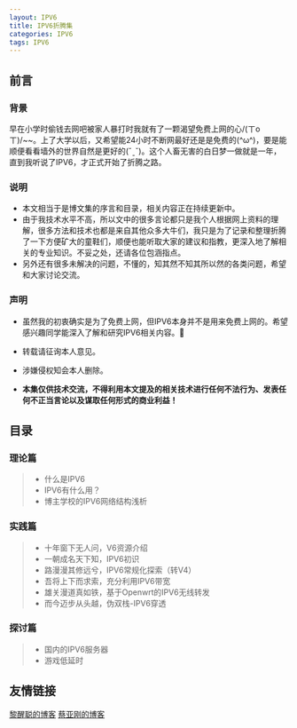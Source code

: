 ```yaml
---
layout: IPV6
title: IPV6折腾集
categories: IPV6
tags: IPV6
---
```



## 前言

### 背景

早在小学时偷钱去网吧被家人暴打时我就有了一颗渴望免费上网的心/(ㄒoㄒ)/~~。上了大学以后，又希望能24小时不断网最好还是是免费的(^ω^)，要是能顺便看看墙外的世界自然是更好的(ˇˍˇ)。这个人畜无害的白日梦一做就是一年，直到我听说了IPV6，才正式开始了折腾之路。

### 说明

- 本文相当于是博文集的序言和目录，相关内容正在持续更新中。
- 由于我技术水平不高，所以文中的很多言论都只是我个人根据网上资料的理解，很多方法和技术也都是来自其他众多大牛们，我只是为了记录和整理折腾了一下方便矿大的童鞋们，顺便也能听取大家的建议和指教，更深入地了解相关的专业知识。不妥之处，还请各位包涵指点。
- 另外还有很多未解决的问题，不懂的，知其然不知其所以然的各类问题，希望和大家讨论交流。



### 声明
- 虽然我的初衷确实是为了免费上网，但IPV6本身并不是用来免费上网的。希望感兴趣同学能深入了解和研究IPV6相关内容。
- 转载请征询本人意见。
- 涉嫌侵权知会本人删除。


- **本集仅供技术交流，不得利用本文提及的相关技术进行任何不法行为、发表任何不正当言论以及谋取任何形式的商业利益！**


## 目录
### 理论篇

> - 什么是IPV6
> - IPV6有什么用？
> - 博主学校的IPV6网络结构浅析

### 实践篇

> - 十年窗下无人问，V6资源介绍
> - 一朝成名天下知，IPV6初识
> - 路漫漫其修远兮，IPV6常规化探索（转V4）
> - 吾将上下而求索，充分利用IPV6带宽
> - 雄关漫道真如铁，基于Openwrt的IPV6无线转发
> - 而今迈步从头越，伪双栈-IPV6穿透

### 探讨篇
> - 国内的IPV6服务器
> - 游戏低延时

## 友情链接

[黎醒聪的博客](http://lixingcong.github.io)
[蔡亚刚的博客](http://ygcaicn.github.io)

